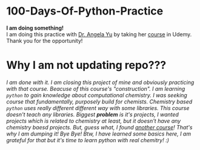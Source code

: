 # 100-Days-Of-Python-Practice
**I am doing something!**\
I am doing this practice with [Dr. Angela Yu](https://www.udemy.com/user/4b4368a3-b5c8-4529-aa65-2056ec31f37e/)
 by taking her [course](https://www.udemy.com/course/100-days-of-code/?couponCode=ST10MT30325G1) in Udemy. \
 Thank you for the opportunity!
# Why I am not updating repo???
###### I am done with it. I am closing this project of mine and obviously practicing with that course. Beacuse of this course's "construction". I am learning `python` to gain knowledge about computational chemistry. I was seeking course that fundamentally, purposely build for chemists. Chemistry based `python` uses really different different way with some *libraries*. This course doesn't teach any libraries. Biggest **problem** is it's projects, I wanted projects which is related to chemistry at least, but it doesn't have any chemistry baesd projects. But, guess what, I found [another course](https://weisscharlesj.github.io/SciCompforChemists/notebooks/introduction/intro.html)! That's why I am dumping it! Bye Bye! Btw, I have learned some basics here, I am grateful for that but it's time to learn python with real chemitry! :)
